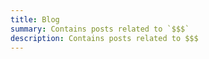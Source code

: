```yaml
---
title: Blog
summary: Contains posts related to `$$$`
description: Contains posts related to $$$
---
```


